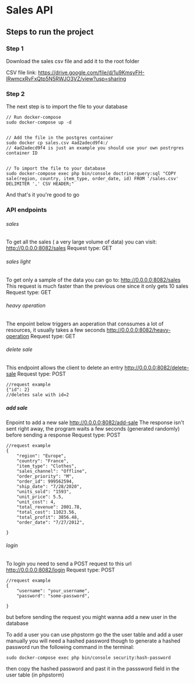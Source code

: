 
# Sales API


## Steps to run the project

### Step 1

Download the sales csv file and add it to the root folder 

CSV file link: https://drive.google.com/file/d/1u9KmsyFH-lRwmcxRvFxQtp5N5RWJO3VZ/view?usp=sharing

### Step 2

The next step is to import the file to your database

```
// Run docker-compose
sudo docker-compose up -d


// Add the file in the postgres container
sudo docker cp sales.csv 4ad2adecd9f4:/
// 4ad2adecd9f4 is just an example you should use your own postrgres container ID


// To import the file to your database
sudo docker-compose exec php bin/console doctrine:query:sql "COPY sale(region, country, item_type, order_date, id) FROM '/sales.csv' DELIMITER ',' CSV HEADER;"
```

And that's it you're good to go

### API endpoints

###### sales
To get all the sales ( a very large volume of data) you can visit: 
http://0.0.0.0:8082/sales
Request type: GET

###### sales light
To get only a sample of the data you can go to:
http://0.0.0.0:8082/sales
This request is much faster than the previous one since it only gets 10 sales
Request type: GET

###### heavy operation
The enpoint below triggers an aoperation that conssumes a lot of resources, it usually takes a few seconds
http://0.0.0.0:8082/heavy-operation
Request type: GET

###### delete sale
This endpoint allows the client to delete an entry
http://0.0.0.0:8082/delete-sale
Request type: POST
```
//request example
{"id": 2}
//deletes sale with id=2 
```

##### add sale
Enpoint to add a new sale 
http://0.0.0.0:8082/add-sale
The response isn't sent right away, the program waits a few seconds (generated randomly) before sending a response
Request type: POST

```
//request example
{
	"region": "Europe",
	"country": "France",
	"item_type": "Clothes",
	"sales_channel": "Offline",
	"order_priority": "M",
	"order_id": 999562594,
	"ship_date": "7/28/2020",
	"units_sold": "1593",
	"unit_price": 5.5,
	"unit_cost": 4,
	"total_revenue": 2001.78,
	"total_cost": 11023.56,
	"total_profit": 3856.48,
	"order_date": "7/27/2012",
	
}
```


###### login
To login you need to send a POST request to this url
http://0.0.0.0:8082/login
Request type: POST
```
//request example
{
	"username": "your_username",
	"password": "some-password",
	
}
```
but before sending the request you might wanna add a new user in the database

To add a user you can use phpstorm go the the user table and add a user manually
you will need a hashed password though
to generate a hashed password run the following command in the terminal: 
```
sudo docker-compose exec php bin/console security:hash-password
```

then copy the hashed password and past it in the passsword field in the user table (in phpstorm)  



